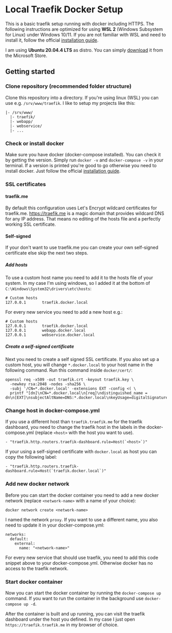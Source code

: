 # Local Traefik Docker Setup

This is a basic traefik setup running with docker including HTTPS. The following instructions are optimized for using **WSL 2** (Windows Subsystem for Linux) under Windows 10/11. If you are not familiar with WSL and need to install it, follow the official [installation guide](https://docs.microsoft.com/windows/wsl/install).

I am using **Ubuntu 20.04.4 LTS** as distro. You can simply [download](https://apps.microsoft.com/store/detail/ubuntu-20044-lts/9MTTCL66CPXJ) it from the Microsoft Store.

## Getting started

### Clone repository (recommended folder structure)

Clone this repository into a directory. If you're using linux (WSL) you can use e.g. `/srv/www/traefik`. I like to setup my projects like this:

```
|- /srv/www/
  |- traefik/
  |- webapp/
  |- webservice/
  |- ...
```

### Check or install docker

Make sure you have docker (docker-compose installed). You can check it by getting the version. Simply run `docker -v` and `docker-compose -v` in your terminal. If a version is printed you're good to go otherwise you need to install docker. Just follow the official [installation guide](https://docs.docker.com/get-docker/).

### SSL certificates

#### traefik.me

By default this configuration uses Let's Encrypt wildcard certificates for traefik.me. https://traefik.me is a magic domain that provides wildcard DNS for any IP address. That means no editing of the hosts file and a perfectly working SSL certificate.

#### Self-signed

If your don't want to use traefik.me you can create your own self-signed certificate else skip the next two steps.

##### Add hosts

To use a custom host name you need to add it to the hosts file of your system. In my case I'm using windows, so I added it at the bottom of `C:\Windows\System32\drivers\etc\hosts`:

```
# Custom hosts
127.0.0.1       traefik.docker.local
```

For every new service you need to add a new host e.g.:

```
# Custom hosts
127.0.0.1       traefik.docker.local
127.0.0.1       webapp.docker.local
127.0.0.1       webservice.docker.local
```

##### Create a self-signed certificate

Next you need to create a self signed SSL certificate. If you also set up a custom host, you will change `*.docker.local` to your host name in the following command. Run this command inside `docker/cert/`:

```
openssl req -x509 -out traefik.crt -keyout traefik.key \
  -newkey rsa:2048 -nodes -sha256 \
  -subj '/CN=*.docker.local' -extensions EXT -config <( \
  printf "[dn]\nCN=*.docker.local\n[req]\ndistinguished_name = dn\n[EXT]\nsubjectAltName=DNS:*.docker.local\nkeyUsage=digitalSignature\nextendedKeyUsage=serverAuth")
```

### Change host in docker-compose.yml

If you use a different host than `traefik.traefik.me` for the traefik dashboard, you need to change the traefik host in the labels in the docker-compose.yml (replace `<host>` with the host you want to use).

```
- "traefik.http.routers.traefik-dashboard.rule=Host(`<host>`)"
```

If your using a self-signed certificate with `docker.local` as host you can copy the following label:

```
- "traefik.http.routers.traefik-dashboard.rule=Host(`traefik.docker.local`)"
```

### Add new docker network

Before you can start the docker container you need to add a new docker network (replace `<network-name>` with a name of your choice):

```
docker network create <network-name>
```

I named the network `proxy`. If you want to use a different name, you also need to update it in your docker-compose.yml:

```
networks:
  default:
    external:
      name: "<network-name>"
```

For every new service that should use traefik, you need to add this code snippet above to your docker-compose.yml. Otherwise docker has no access to the traefik network.

### Start docker container

Now you can start the docker container by running the `docker-compose up` command. If you want to run the container in the background use `docker-compose up -d`.

After the container is built and up running, you can visit the traefik dashboard under the host you defined. In my case I just open `https://traefik.traefik.me` in my browser of choice.